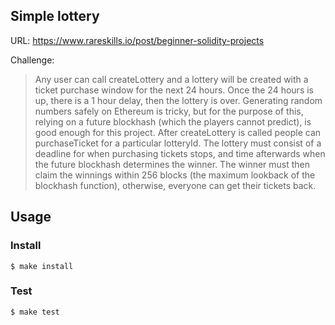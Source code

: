 ##  Simple lottery

URL: https://www.rareskills.io/post/beginner-solidity-projects

Challenge:

> Any user can call createLottery and a lottery will be created with a ticket purchase window for the next 24 hours. Once the 24 hours is up, there is a 1 hour delay, then the lottery is over. Generating random numbers safely on Ethereum is tricky, but for the purpose of this, relying on a future blockhash (which the players cannot predict), is good enough for this project. After createLottery is called people can purchaseTicket for a particular lotteryId. The lottery must consist of a deadline for when purchasing tickets stops, and time afterwards when the future blockhash determines the winner. The winner must then claim the winnings within 256 blocks (the maximum lookback of the blockhash function), otherwise, everyone can get their tickets back.

## Usage

### Install

```shell
$ make install
```

### Test

```shell
$ make test
```
